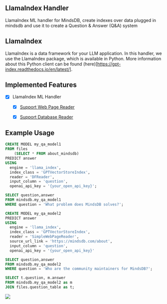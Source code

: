 ## LlamaIndex Handler
LlamaIndex ML handler for MindsDB, create indexes over data plugged in mindsdb and use it to create a Question & Answer (Q&A) system

## LlamaIndex
LlamaIndex is a data framework for your LLM application. In this handler, we use the LlamaIndex package, which is available in Python. More information about this Python client can be found (here)[https://gpt-index.readthedocs.io/en/latest/].

## Implemented Features
- [x] LlamaIndex ML Handler
  - [x] [Support Web Page Reader](https://gpt-index.readthedocs.io/en/latest/examples/data_connectors/WebPageDemo.html)
  - [x] [Support Database Reader](https://gpt-index.readthedocs.io/en/latest/examples/data_connectors/DatabaseReaderDemo.html)



## Example Usage

~~~sql
CREATE MODEL my_qa_model1
FROM files
    (SELECT * FROM about_mindsdb)
PREDICT answer
USING 
  engine = 'llama_index', 
  index_class = 'GPTVectorStoreIndex',
  reader = 'DFReader',
  input_column = 'question',
  openai_api_key = '{your_open_api_key}';
~~~~
~~~sql
SELECT question,answer
FROM mindsdb.my_qa_model1
WHERE question = 'What problem does MindsDB solves?';
~~~~

~~~sql
CREATE MODEL my_qa_model2
PREDICT answer
USING 
  engine = 'llama_index', 
  index_class = 'GPTVectorStoreIndex',
  reader = 'SimpleWebPageReader',
  source_url_link = 'https://mindsdb.com/about',
  input_column = 'question',
  openai_api_key = '{your_open_api_key}'
~~~~

~~~sql
SELECT question,answer
FROM mindsdb.my_qa_model2
WHERE question = 'Who are the community maintainers for MindsDB?';
~~~~

~~~sql
SELECT t.question, m.answer
FROM mindsdb.my_qa_model2 as m
JOIN files.question_table as t;
~~~~

![](https://i.ibb.co/WPgXJDs/Screenshot-2023-05-30-at-7-54-32-PM.png)
